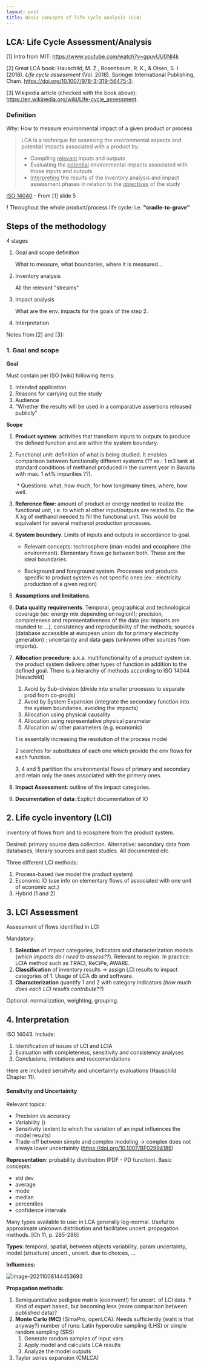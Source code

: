 ```yaml
---
layout: post
title: Basic concepts of life cycle analysis (LCA)
---
```


## LCA: Life Cycle Assessment/Analysis

[1] Intro from MIT: https://www.youtube.com/watch?v=gpuvUU0Nl4k

[2] Great LCA book:  Hauschild, M. Z., Rosenbaum, R. K., & Olsen, S. I. (2018). *Life cycle assessment* (Vol. 2018). Springer International Publishing, Cham. https://doi.org/10.1007/978-3-319-56475-3.

[3] Wikipedia article (checked with the book above): https://en.wikipedia.org/wiki/Life-cycle_assessment.

### Definition

Why: How to measure environmental impact of a given product or process

> LCA is a technique for assessing the environmental aspects and potential impacts associated with a product by:
>
> * Compiling <u>relevant</u> inputs and outputs
> * Evaluating the <u>potential</u> environmental impacts associated with those inputs and outputs
> * <u>Interpreting</u> the results of the inventory analysis and impact assessment phases in relation to the <u>objectives</u> of the study

[ISO 14040](https://www.iso.org/standard/37456.html) - From [1] slide 5

**!** Throughout the whole product/process life cycle: i.e. **"cradle-to-grave"**

## Steps of the methodology

4 stages

1. Goal and scope definition

   What to measure, what boundaries, where it is measured...

2. Inventory analysis

   All the relevant "streams"

3. Impact analysis

   What are the env. impacts for the goals of the step 2.

4. Interpretation



Notes from [2] and [3]:

### 1. Goal and scope

**Goal**

Must contain per ISO [wiki] following items: 

1. Intended application
2. Reasons for carrying out the study
3. Audience
4. "Whether the results will be used in a comparative assertions released publicly"

**Scope**

1. **Product system**: activities that transform inputs to outputs to produce the defined function and are within the system boundary.

2. Functional unit: definition of what is being studied. It enables comparison between functionally different systems (?? ex.: 1 m3 tank at standard conditions of methanol produced in the current year in Bavaria  with max. 1 wt% impurities ??). 

   ​	* Questions: what, how much, for how long/many times, where, how well.

3. **Reference flow:** amount of product or energy needed to realize the functional unit, i.e. to which al other input/outputs are related to. Ex: the X kg of methanol needed to fill the functional unit. This would be equivalent for several methanol production processes.

4. **System boundary**. Limits of inputs and outputs in accordance to goal.

   * Relevant concepts: technosphere (man-made) and ecosphere (the environment). Elementary flows go between both. These are the ideal boundaries.

   * Background and foreground system. Processes and products specific to product system vs not specific ones (ex.: electricity production of a given region)

5. **Assumptions and limitations**. 

6. **Data quality requirements**. Temporal, geographical and technological coverage (ex: energy mix depending on region!); precision, completeness and representativeness of the data (ex: imports are rounded to ...), consistency and reproducibility of the methods; sources (database accessible at european union db for primary electricity generation) ; uncertainty and data gaps (unknown other sources from imports).

7. **Allocation procedure**: a.k.a. multifunctionality of a product system i.e. the product system delivers other types of function in addition to the defined goal. There is a hierarchy of methods according to ISO 14044 [Hauschild]

   1. Avoid by Sub-division (divide into smaller processes to separate prod from co-prods)
   2.  Avoid by System Expansion (integrate the secondary function into the system boundaries, avoiding the impacts)
   3. Allocation using physical causality
   4. Allocation using representative physical parameter
   5. Allocation w/ other parameters (e.g. economic)

   1 is essentally increasing the resolution of the process model

   2 searches for substitutes of each one which provide the env flows for each function.

   3, 4 and 5 partition the environmental flows of primary and secondary and retain only the ones associated with the primery ones. 

8. **Impact  Assessment**: outline of the impact categories.

9. **Documentation of data**: Explicit documentation of IO

## 2. Life cycle inventory (LCI)

inventory of flows from and to ecosphere from the product system.  

Desired: primary source data collection. Alternative: secondary data from databases, literary sources and past studies. All documented ofc.

Three different LCI methods:

1. Process-based (we model the product system)
2. Economic IO (use info on elementary flows of associated with one unit of economic act.)
3. Hybrid (1 and 2)

## 3. LCI Assessment

Assessment of flows identified in LCI

Mandatory:

1. **Selection** of impact categories, indicators and characterization models (*which impacts do I need to assess??*). Relevant to region. In practice: LCIA method such as TRACI, ReCiPe, AWARE.
2. **Classification** of inventory results -> assign LCI results to impact categories of 1. Usage of LCA db and software.
3. **Characterization** quantify 1 and 2 with category indicators (*how much does each LCI results contribute*??)

Optional: normalization, weighting, grouping.

## 4. Interpretation

ISO 14043. Include:

1. Identification of issues of LCI and LCIA
2. Evaluation with completeness, sensitivity and consistency analyses
3. Conclusions, limitations and reccomendations

Here are included sensitvity and uncertainity evaluations (Hauschild Chapter 11).

#### Sensitvity and Uncertainity

Relevant topics:

* Precision vs accuracy
* Variability ()
* Sensitivity (extent to which the variation of an input influences the model results)
* Trade-off between simple and complex modeling  -> complex does not always lower uncertainity (https://doi.org/10.1007/BF02994186)

**Representation**: probability distribution (PDF - PD function). Basic concepts:

* std dev 
* average
* mode
* median
* percentiles
* confidence intervals

Many types available to use: in LCA generally log-normal. Useful to approximate unknown distribution and facilitates uncert. propagation methods. [Ch 11, p. 285-286]

**Types**: temporal, spatial, between objects variability, param uncertainty, model (structure) uncert., uncert. due to choices, ... 

**Influences:**

![image-20211008144453693](/home/dede/.config/Typora/typora-user-images/image-20211008144453693.png)

**Propagation methods:** 

1. Semiquantitative pedigree matrix (ecoinvent!) for uncert. of LCI data. ?Kind of expert based, but becoming less (more comparison between published data)?
2. **Monte Carlo (MC)** (SimaPro, openLCA). Needs sufficiently (waht is that anyway?) number of runs: Latin hypercube sampling (LHS) or simple random sampling (SRS)
   1. Generate random samples  of input vars
   2. Apply model and calculate LCA results 
   3. Analyze the model outputs
3. Taylor series expansion (CMLCA)

